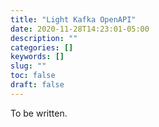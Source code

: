 ```yaml
---
title: "Light Kafka OpenAPI"
date: 2020-11-28T14:23:01-05:00
description: ""
categories: []
keywords: []
slug: ""
toc: false
draft: false
---
```


To be written.